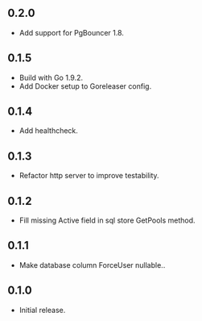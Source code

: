 ## 0.2.0

* Add support for PgBouncer 1.8.

## 0.1.5

* Build with Go 1.9.2.
* Add Docker setup to Goreleaser config. 

## 0.1.4

* Add healthcheck.

## 0.1.3

* Refactor http server to improve testability.

## 0.1.2

* Fill missing Active field in sql store GetPools method.

## 0.1.1

* Make database column ForceUser nullable..

## 0.1.0

* Initial release.